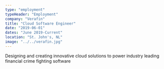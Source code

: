 ```yaml
---
type: "employment"
typeHeader: "Employment"
company: "Verafin"
title: "Cloud Software Engineer"
date: "2019-06-01"
dates: "June 2019-Current"
location: "St. John's, NL"
image: "../../verafin.jpg"
---
```


Designing and creating innovative cloud solutions to power industry leading financial crime fighting software
